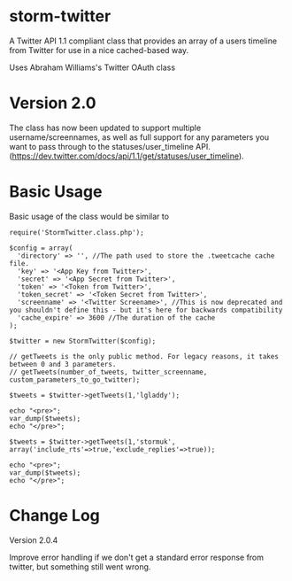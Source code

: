 storm-twitter
===========================

A Twitter API 1.1 compliant class that provides an array of a users timeline from Twitter for use in a nice cached-based way.

Uses Abraham Williams's Twitter OAuth class


Version 2.0
============================

The class has now been updated to support multiple username/screennames, as well as full support for any parameters you want to pass through to the statuses/user_timeline API. (https://dev.twitter.com/docs/api/1.1/get/statuses/user_timeline).


Basic Usage
============================

Basic usage of the class would be similar to

    require('StormTwitter.class.php');
    
    $config = array(
      'directory' => '', //The path used to store the .tweetcache cache file.
      'key' => '<App Key from Twitter>',
      'secret' => '<App Secret from Twitter>',
      'token' => '<Token from Twitter>',
      'token_secret' => '<Token Secret from Twitter>',
      'screenname' => '<Twitter Screename>', //This is now deprecated and you shouldn't define this - but it's here for backwards compatibility
      'cache_expire' => 3600 //The duration of the cache  
    );
    
    $twitter = new StormTwitter($config);
    
    // getTweets is the only public method. For legacy reasons, it takes between 0 and 3 parameters.
    // getTweets(number_of_tweets, twitter_screenname, custom_parameters_to_go_twitter);
    
    $tweets = $twitter->getTweets(1,'lgladdy');
    
    echo "<pre>";
    var_dump($tweets);
    echo "</pre>";
    
    $tweets = $twitter->getTweets(1,'stormuk', array('include_rts'=>true,'exclude_replies'=>true));
    
    echo "<pre>";
    var_dump($tweets);
    echo "</pre>";
    
    

Change Log
============================

Version 2.0.4

Improve error handling if we don't get a standard error response from twitter, but something still went wrong.